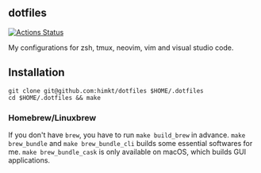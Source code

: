 ## dotfiles

[![Actions Status](https://github.com/himkt/dotfiles/workflows/build/badge.svg)](https://github.com/himkt/dotfiles)

My configurations for zsh, tmux, neovim, vim and visual studio code.


## Installation

```
git clone git@github.com:himkt/dotfiles $HOME/.dotfiles
cd $HOME/.dotfiles && make
```

### Homebrew/Linuxbrew

If you don't have `brew`, you have to run `make build_brew` in advance.
`make brew_bundle` and `make brew_bundle_cli` builds some essential softwares for me.
`make brew_bundle_cask` is only available on macOS, which builds GUI applications.
